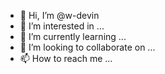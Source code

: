 - 👋 Hi, I’m @w-devin
- 👀 I’m interested in ...
- 🌱 I’m currently learning ...
- 💞️ I’m looking to collaborate on ...
- 📫 How to reach me ...

<!---
w-devin/w-devin is a ✨ special ✨ repository because its `README.md` (this file) appears on your GitHub profile.
You can click the Preview link to take a look at your changes.
--->
